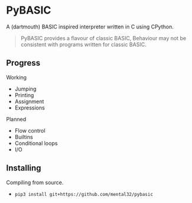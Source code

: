 # PyBASIC

A (dartmouth) BASIC inspired interpreter written in C using CPython.

> PyBASIC provides a flavour of classic BASIC, Behaviour may not be consistent with programs written for classic BASIC.

## Progress

Working

 - Jumping
 - Printing
 - Assignment
 - Expressions

Planned

 - Flow control
 - Builtins
 - Conditional loops
 - I/O

## Installing

Compiling from source.
- `pip3 install git+https://github.com/mental32/pybasic`
